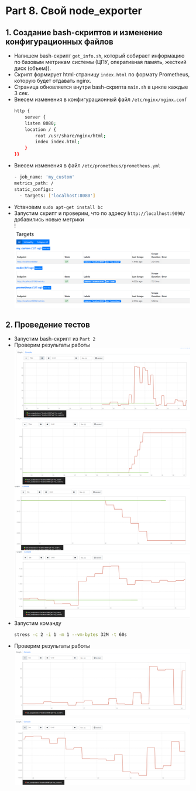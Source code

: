 # Part 8. Свой node_exporter
## 1. Создание bash-скриптов и изменение конфигурационных файлов <br/>

* Напишем bash-скрипт `get_info.sh`, который собирает информацию по базовым метрикам системы (ЦПУ, оперативная память, жесткий диск (объем)). <br/>
* Скрипт формирует html-страницу `index.html` по формату Prometheus, которую будет отдавать nginx. <br/>
* Страница обновляется внутри bash-скрипта `main.sh` в цикле каждые 3 сек. <br/>
* Внесем изменения в конфигурационный файл `/etc/nginx/nginx.conf` <br/>
    ```sh
    http {
        server {
		listen 8080;
		location / {
			root /usr/share/nginx/html;
			index index.html;
		}
	}}
    ```
* Внесем изменения в файл `/etc/prometheus/prometheus.yml` <br/>
    ```sh
    - job_name: 'my_custom'
    metrics_path: /
    static_configs:
      - targets: ['localhost:8080']
    ```
* Установим `sudo apt-get install bc` 
* Запустим скрипт и проверим, что по адресу `http://localhost:9090/` добавились новые метрики <br/>
    !![alt text](./screenshots/image.png)

## 2. Проведение тестов <br/>

* Запустим bash-скрипт из `Part 2`<br/>
* Проверим результаты работы
    ![alt text](./screenshots/image-6.png)
    ![alt text](./screenshots/image-1.png)
    ![alt text](./screenshots/image-2.png)
    ![alt text](./screenshots/image-3.png)
* Запустим команду
    ```sh
    stress -c 2 -i 1 -m 1 --vm-bytes 32M -t 60s
    ```
* Проверим результаты работы
    ![alt text](./screenshots/image-4.png)
    ![alt text](./screenshots/image-5.png)